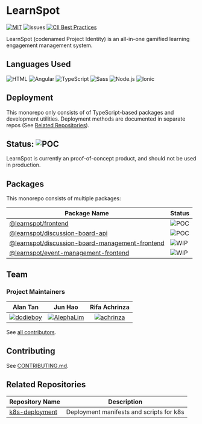 # LearnSpot
[![MIT](https://img.shields.io/github/license/NP-Project-Identity/project-identity.svg)](LICENSE)
![issues](https://img.shields.io/github/issues/NP-Project-Identity/project-identity.svg)
[![CII Best Practices](https://bestpractices.coreinfrastructure.org/projects/5151/badge)](https://bestpractices.coreinfrastructure.org/projects/5151)

LearnSpot (codenamed Project Identity) is an all-in-one gamified learning engagement management system.

## Languages Used

![HTML](https://img.shields.io/badge/HTML-239120?style=for-the-badge&logo=html5&logoColor=white)
![Angular](https://img.shields.io/badge/Angular-DD0031?style=for-the-badge&logo=angular&logoColor=white)
![TypeScript](https://img.shields.io/badge/TypeScript-007ACC?style=for-the-badge&logo=typescript&logoColor=white)
![Sass](https://img.shields.io/badge/Sass-CC6699?style=for-the-badge&logo=sass&logoColor=white)
![Node.js](https://img.shields.io/badge/Node.js-43853D?style=for-the-badge&logo=node.js&logoColor=white)
![Ionic](https://img.shields.io/badge/Ionic-3880ff?style=for-the-badge&logo=Ionic&logoColor=white)

## Deployment

This monorepo only consists of of TypeScript-based packages and development utilities. Deployment methods are documented in separate repos (See [Related Repositories](https://github.com/NP-Project-Identity/project-identity/blob/main/docs/quick-start.md)).

## Status: ![POC](https://img.shields.io/badge/Proof%20of%20Concept-blue)

LearnSpot is currently an proof-of-concept product, and should not be used in production.

## Packages

This monorepo consists of multiple packages:

| Package Name | Status
| - | -
| [@learnspot/frontend](frontend/README) | ![POC](https://img.shields.io/badge/Proof%20of%20Concept-blue)
| [@learnspot/discussion-board-api](packages/discussion-board-api) | ![POC](https://img.shields.io/badge/Proof%20of%20Concept-blue)
| [@learnspot/discussion-board-management-frontend](packages/discussion-board-management-frontend) | ![WIP](https://img.shields.io/badge/Work%20in%20Progress-yellow)
| [@learnspot/event-management-frontend](packages/event-management-frontend) | ![WIP](https://img.shields.io/badge/Work%20in%20Progress-yellow)

## Team

### Project Maintainers


| Alan Tan | Jun Hao | Rifa Achrinza |
| :-: | :-: | :-: |
| [![dodieboy]](https://github.com/dodieboy) | [![AlephaLim]](https://github.com/AlephaLim) | [![achrinza]](https://github.com/achirnza)|


See
[all contributors](https://github.com/NP-Project-Identity/project-identity/graphs/contributors).

## Contributing

See [CONTRIBUTING.md](CONTRIBUTING.md).

## Related Repositories

| Repository Name | Description
| - | -
| [k8s-deployment](https://github.com/NP-Project-Identity/k8s-deployment) | Deployment manifests and scripts for k8s


[dodieboy]: https://avatars.githubusercontent.com/u/9015764?v=4&s=60
[AlephaLim]: https://avatars.githubusercontent.com/u/51186021?v=4&s=60
[achrinza]: https://avatars.githubusercontent.com/u/25147899?v=4&s=60
